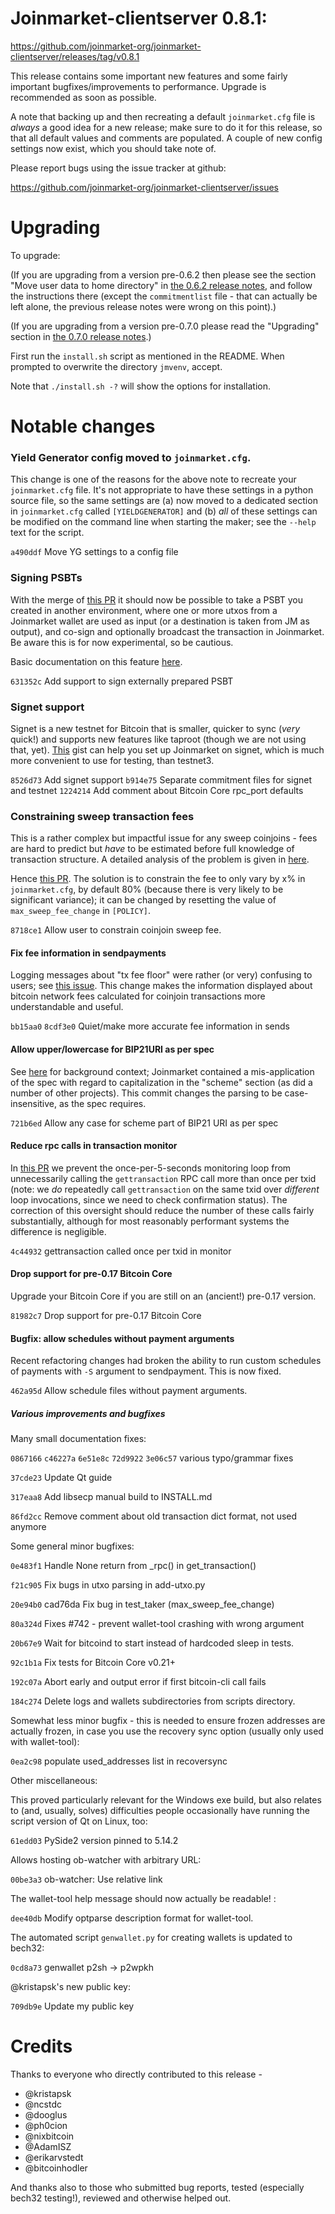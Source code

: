 Joinmarket-clientserver 0.8.1:
=================

<https://github.com/joinmarket-org/joinmarket-clientserver/releases/tag/v0.8.1>

This release contains some important new features and some fairly important bugfixes/improvements to performance. Upgrade is recommended as soon as possible.

A note that backing up and then recreating a default `joinmarket.cfg` file is *always* a good idea for a new release; make sure to do it for this release, so that all default values and comments are populated. A couple of new config settings now exist, which you should take note of.

Please report bugs using the issue tracker at github:

<https://github.com/joinmarket-org/joinmarket-clientserver/issues>

Upgrading 
=========

To upgrade:

(If you are upgrading from a version pre-0.6.2 then please see the section "Move user data to home directory" in [the 0.6.2 release notes](https://github.com/JoinMarket-Org/joinmarket-clientserver/blob/master/docs/release-notes/release-notes-0.6.2.md), and follow the instructions there (except the `commitmentlist` file - that can actually be left alone, the previous release notes were wrong on this point).)

(If you are upgrading from a version pre-0.7.0 please read the "Upgrading" section in [the 0.7.0 release notes](https://github.com/JoinMarket-Org/joinmarket-clientserver/blob/master/docs/release-notes/release-notes-0.7.0.md).)

First run the `install.sh` script as mentioned in the README. When prompted to overwrite the directory `jmvenv`, accept.

Note that `./install.sh -?` will show the options for installation.

Notable changes
===============

### Yield Generator config moved to `joinmarket.cfg`.

This change is one of the reasons for the above note to recreate your `joinmarket.cfg` file. It's not appropriate to have these settings in a python source file, so the same settings are (a) now moved to a dedicated section in `joinmarket.cfg` called `[YIELDGENERATOR]` and (b) *all* of these settings can be modified on the command line when starting the maker; see the `--help` text for the script.

`a490ddf` Move YG settings to a config file

### Signing PSBTs

With the merge of [this PR](https://github.com/JoinMarket-Org/joinmarket-clientserver/pull/756) it should now be possible to take a PSBT you created in another environment, where one or more utxos from a Joinmarket wallet are used as input (or a destination is taken from JM as output), and co-sign and optionally broadcast the transaction in Joinmarket. Be aware this is for now experimental, so be cautious.

Basic documentation on this feature [here](../USAGE.md#psbt). 

`631352c` Add support to sign externally prepared PSBT

### Signet support

Signet is a new testnet for Bitcoin that is smaller, quicker to sync (*very* quick!) and supports new features like taproot (though we are not using that, yet). [This](https://gist.github.com/AdamISZ/325716a66c7be7dd3fc4acdfce449fb1) gist can help you set up Joinmarket on signet, which is much more convenient to use for testing, than testnet3.

`8526d73` Add signet support
`b914e75` Separate commitment files for signet and testnet
`1224214` Add comment about Bitcoin Core rpc_port defaults

### Constraining sweep transaction fees

This is a rather complex but impactful issue for any sweep coinjoins - fees are hard to predict but *have* to be estimated before full knowledge of transaction structure. A detailed analysis of the problem is given in [here](https://github.com/JoinMarket-Org/joinmarket-clientserver/issues/784#issuecomment-761057922).

Hence [this PR](https://github.com/JoinMarket-Org/joinmarket-clientserver/pull/786). The solution is to constrain the fee to only vary by x% in `joinmarket.cfg`, by default 80% (because there is very likely to be significant variance); it can be changed by resetting the value of `max_sweep_fee_change` in `[POLICY]`.

`8718ce1` Allow user to constrain coinjoin sweep fee.

#### Fix fee information in sendpayments

Logging messages about "tx fee floor" were rather (or very) confusing to users; see [this issue](https://github.com/JoinMarket-Org/joinmarket-clientserver/issues/736). This change makes the information displayed about bitcoin network fees calculated for coinjoin transactions more understandable and useful.

`bb15aa0` `8cdf3e0` Quiet/make more accurate fee information in sends


#### Allow upper/lowercase for BIP21URI as per spec

See [here](https://github.com/btcpayserver/btcpayserver/issues/2110) for background context; Joinmarket contained a mis-application of the spec with regard to capitalization in the "scheme" section (as did a number of other projects). This commit changes the parsing to be case-insensitive, as the spec requires.

`721b6ed` Allow any case for scheme part of BIP21 URI as per spec

#### Reduce rpc calls in transaction monitor

In [this PR](https://github.com/JoinMarket-Org/joinmarket-clientserver/pull/795) we prevent the once-per-5-seconds monitoring loop from unnecessarily calling the `gettransaction` RPC call more than once per txid (note: we *do* repeatedly call `gettransaction` on the same txid over *different* loop invocations, since we need to check confirmation status). The correction of this oversight should reduce the number of these calls fairly substantially, although for most reasonably performant systems the difference is negligible.

`4c44932` gettransaction called once per txid in monitor

#### Drop support for pre-0.17 Bitcoin Core

Upgrade your Bitcoin Core if you are still on an (ancient!) pre-0.17 version.

`81982c7` Drop support for pre-0.17 Bitcoin Core

#### Bugfix: allow schedules without payment arguments

Recent refactoring changes had broken the ability to run custom schedules of payments with `-S` argument to sendpayment. This is now fixed.

`462a95d` Allow schedule files without payment arguments.

##### Various improvements and bugfixes

Many small documentation fixes:

`0867166` `c46227a` `6e51e8c` `72d9922` `3e06c57` various typo/grammar fixes

`37cde23` Update Qt guide

`317eaa8` Add libsecp manual build to INSTALL.md

`86fd2cc` Remove comment about old transaction dict format, not used anymore

Some general minor bugfixes:

`0e483f1` Handle None return from _rpc() in get_transaction()

`f21c905` Fix bugs in utxo parsing in add-utxo.py

`20e94b0` cad76da Fix bug in test_taker (max_sweep_fee_change)

`80a324d` Fixes #742 - prevent wallet-tool crashing with wrong argument

`20b67e9` Wait for bitcoind to start instead of hardcoded sleep in tests.

`92c1b1a` Fix tests for Bitcoin Core v0.21+

`192c07a` Abort early and output error if first bitcoin-cli call fails

`184c274` Delete logs and wallets subdirectories from scripts directory.

Somewhat less minor bugfix - this is needed to ensure frozen addresses are actually frozen, in case you use the recovery sync option (usually only used with wallet-tool):

`0ea2c98` populate used_addresses list in recoversync

Other miscellaneous:

This proved particularly relevant for the Windows exe build, but also relates to (and, usually, solves) difficulties people occasionally have running the script version of Qt on Linux, too:

`61edd03` PySide2 version pinned to 5.14.2

Allows hosting ob-watcher with arbitrary URL:

`00be3a3` ob-watcher: Use relative link

The wallet-tool help message should now actually be readable! :

`dee40db` Modify optparse description format for wallet-tool.

The automated script `genwallet.py` for creating wallets is updated to bech32:

`0cd8a73` genwallet p2sh -> p2wpkh

@kristapsk's new public key:

`709db9e` Update my public key

Credits
=======

Thanks to everyone who directly contributed to this release -


- @kristapsk
- @ncstdc
- @dooglus
- @ph0cion
- @nixbitcoin
- @AdamISZ
- @erikarvstedt
- @bitcoinhodler


And thanks also to those who submitted bug reports, tested (especially bech32 testing!), reviewed and otherwise helped out.
